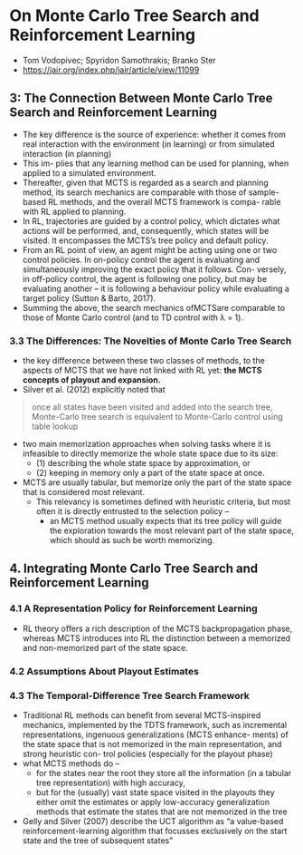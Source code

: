 # On Monte Carlo Tree Search and Reinforcement Learning
* Tom Vodopivec; Spyridon Samothrakis; Branko Ster
* https://jair.org/index.php/jair/article/view/11099

## 3: The Connection Between Monte Carlo Tree Search and Reinforcement Learning 
* The key difference is the source of experience: 
  whether it comes from real interaction with the environment (in learning) or from simulated interaction (in planning)
* This im- plies that any learning method can be used for planning, when applied to a simulated environment. 
* Thereafter, given that MCTS is regarded as a search and planning method, its search mechanics are comparable with those of sample-based RL methods, and the overall MCTS framework is compa- rable with RL applied to planning.
* In RL, trajectories are guided by a control policy, which dictates what actions will be performed, and, 
  consequently, which states will be visited. It encompasses the MCTS’s tree policy and default policy. 
* From an RL point of view, an agent might be acting using one or two control policies. 
In on-policy control the agent is evaluating and simultaneously improving the exact policy that it follows. 
Con- versely, in off-policy control, the agent is following one policy, but may be evaluating another – it is following a behaviour policy while evaluating a target policy (Sutton & Barto, 2017).
* Summing the above, the search mechanics ofMCTSare comparable to those of Monte Carlo control (and to TD control with λ = 1).

### 3.3 The Differences: The Novelties of Monte Carlo Tree Search
* the key difference between these two classes of methods, to the aspects of MCTS that we have not linked with RL yet:
  **the MCTS concepts of playout and expansion.**
* Silver et al. (2012) explicitly noted that 
> once all states have been visited and added into the search tree, 
  Monte-Carlo tree search is equivalent to Monte-Carlo control using table lookup
* two main memorization approaches when solving tasks where it is infeasible to directly memorize the whole state space due to its size: 
  * (1) describing the whole state space by approximation, or 
  * (2) keeping in memory only a part of the state space at once.
* MCTS are usually tabular, but memorize only the part of the state space that is considered most relevant.
  * This relevancy is sometimes defined with heuristic criteria, but 
    most often it is directly entrusted to the selection policy – 
    * an MCTS method usually expects that its tree policy will guide the exploration towards 
      the most relevant part of the state space, which should as such be worth memorizing.

## 4. Integrating Monte Carlo Tree Search and Reinforcement Learning
### 4.1 A Representation Policy for Reinforcement Learning
* RL theory offers a rich description of the MCTS backpropagation phase, whereas 
  MCTS introduces into RL the distinction between a memorized and non-memorized part of the state space.
### 4.2 Assumptions About Playout Estimates
### 4.3 The Temporal-Difference Tree Search Framework
* Traditional RL methods can benefit from several MCTS-inspired mechanics, implemented by the TDTS framework, such as incremental representations, ingenuous generalizations (MCTS enhance- ments) of the state space that is not memorized in the main representation, and strong heuristic con- trol policies (especially for the playout phase)
* what MCTS methods do – 
  * for the states near the root they store all the information (in a tabular tree representation) with high accuracy, 
  * but for the (usually) vast state space visited in the playouts they either omit the estimates or 
    apply low-accuracy generalization methods that estimate the states that are not memorized in the tree
* Gelly and Silver (2007) describe the UCT algorithm as “a value-based reinforcement-learning algorithm that focusses exclusively on the start state and the tree of subsequent states”
